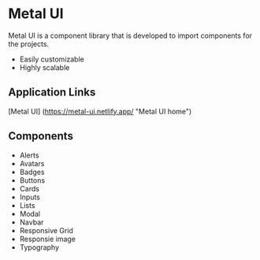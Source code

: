 # Metal UI
Metal UI is a component library that is developed to import components for the projects.

* Easily customizable
* Highly scalable

## Application Links
[Metal UI] (https://metal-ui.netlify.app/ "Metal UI home")

## Components
* Alerts
* Avatars
* Badges
* Buttons
* Cards
* Inputs
* Lists
* Modal
* Navbar
* Responsive Grid
* Responsie image
* Typography

